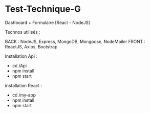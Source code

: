 # Test-Technique-G
Dashboard + Formulaire [React - NodeJS]

Technos utilisés : 

BACK : NodeJS, Express, MongoDB, Mongoose, NodeMailer 
FRONT : ReactJS, Axios, Bootstrap

Installation Api : 
 
- cd /Api
- npm install
- npm start 

installation React :
 
- cd /my-app 
- npm install
- npm start
